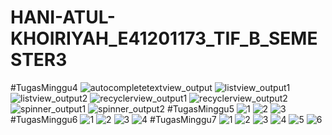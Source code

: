 # HANI-ATUL-KHOIRIYAH_E41201173_TIF_B_SEMESTER3
#TugasMinggu4
![autocompletetextview_output](https://user-images.githubusercontent.com/80372573/136068632-5b283aca-f49e-40c8-9fee-01ee7b77ce99.PNG)
![listview_output1](https://user-images.githubusercontent.com/80372573/136068657-a494e9df-04d5-4347-a89f-72bfcc95b7c0.png)
![listview_output2](https://user-images.githubusercontent.com/80372573/136068696-f9448ec6-51f3-4af9-a885-ff6175d15323.png)
![recyclerview_output1](https://user-images.githubusercontent.com/80372573/136068721-4eb5bd24-4fd9-4aa4-8287-80bf193bf408.PNG)
![recyclerview_output2](https://user-images.githubusercontent.com/80372573/136068751-a9588aff-17b0-4741-8275-fdf0251a7a14.PNG)
![spinner_output1](https://user-images.githubusercontent.com/80372573/136068781-d83b5160-d329-45fe-9697-30bc15d5a787.png)
![spinner_output2](https://user-images.githubusercontent.com/80372573/136068803-2a7c29df-8da6-4261-863a-509dd9416dbd.PNG)
#TugasMinggu5
![1](https://user-images.githubusercontent.com/80372573/136965778-2ad1998b-d4bf-4230-a78d-3f390e81604f.PNG)
![2](https://user-images.githubusercontent.com/80372573/136965805-6b053248-34dd-47fd-91a2-21f171c8bed9.PNG)
![3](https://user-images.githubusercontent.com/80372573/136965827-456e9282-e9c7-49d3-b59c-2c302fc4dcab.png)
#TugasMinggu6
![1](https://user-images.githubusercontent.com/80372573/137170366-9367d458-a86c-4c4b-a660-541a7ed9a17a.PNG)
![2](https://user-images.githubusercontent.com/80372573/137170665-98ce2daf-538f-40d7-a3af-820be2f7faee.PNG)
![3](https://user-images.githubusercontent.com/80372573/137170699-1dd1a15d-31e6-4b5b-8728-390c0e0cc6df.PNG)
![4](https://user-images.githubusercontent.com/80372573/137170724-ded42fc7-193f-4c84-8cb6-47fd569d70ad.PNG)
#TugasMinggu7
![1](https://user-images.githubusercontent.com/80372573/138454240-7bcac5f1-1b93-4e06-a6cf-c9f4e619e1f1.PNG)
![2](https://user-images.githubusercontent.com/80372573/138454267-68129657-296c-40f1-b42b-628f56c7cc49.PNG)
![3](https://user-images.githubusercontent.com/80372573/138454287-47c33b22-b360-403b-b0b9-a1ddcc07897b.PNG)
![4](https://user-images.githubusercontent.com/80372573/138454311-d52d79bc-2404-4480-872c-cf2b3bc8e9f3.PNG)
![5](https://user-images.githubusercontent.com/80372573/138454334-d690e9f9-f20f-4bb0-8628-062e82db9bec.PNG)
![6](https://user-images.githubusercontent.com/80372573/138454355-3feb8a39-62a8-4967-a2ac-0b83db26346a.PNG)





